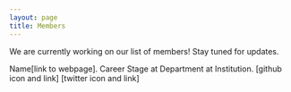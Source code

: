 ```yaml
---
layout: page
title: Members
---
```


We are currently working on our list of members! Stay tuned for updates.

Name[link to webpage]. Career Stage at Department at Institution. [github icon and link] [twitter icon and link]
